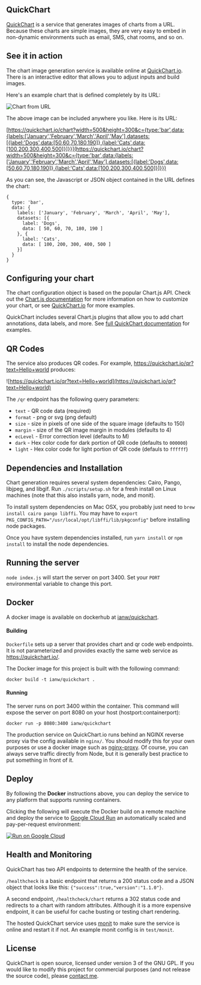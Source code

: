 QuickChart
---

[QuickChart](https://quickchart.io/) is a service that generates images of charts from a URL.  Because these charts are simple images, they are very easy to embed in non-dynamic environments such as email, SMS, chat rooms, and so on.

## See it in action

The chart image generation service is available online at [QuickChart.io](https://quickchart.io/).  There is an interactive editor that allows you to adjust inputs and build images.

Here's an example chart that is defined completely by its URL:

![Chart from URL](https://quickchart.io/chart?bkg=white&c=%7Btype%3A%27bar%27%2Cdata%3A%7Blabels%3A%5B%27January%27%2C%27February%27%2C%27March%27%2C%27April%27%2C%27May%27%5D%2Cdatasets%3A%5B%7Blabel%3A%27Dogs%27%2Cdata%3A%5B50%2C60%2C70%2C180%2C190%5D%7D%2C%7Blabel%3A%27Cats%27%2Cdata%3A%5B100%2C200%2C300%2C400%2C500%5D%7D%5D%7D%7D)

The above image can be included anywhere you like.  Here is its URL:

[https://quickchart.io/chart?width=500&height=300&c={type:'bar',data:{labels:['January','February','March','April','May'],datasets:[{label:'Dogs',data:[50,60,70,180,190]},{label:'Cats',data:[100,200,300,400,500]}]}}](https://quickchart.io/chart?width=500&height=300&c={type:'bar',data:{labels:['January','February','March','April','May'],datasets:[{label:'Dogs',data:[50,60,70,180,190]},{label:'Cats',data:[100,200,300,400,500]}]}})

As you can see, the Javascript or JSON object contained in the URL defines the chart:

```
{
  type: 'bar',
  data: {
    labels: ['January', 'February', 'March', 'April', 'May'],
    datasets: [{
      label: 'Dogs',
      data: [ 50, 60, 70, 180, 190 ]
    }, {
      label: 'Cats',
      data: [ 100, 200, 300, 400, 500 ]
    }]
  }
}
```

## Configuring your chart

The chart configuration object is based on the popular Chart.js API.  Check out the [Chart.js documentation](https://www.chartjs.org/docs/latest/charts/) for more information on how to customize your chart, or see [QuickChart.io](https://quickchart.io/) for more examples.

QuickChart includes several Chart.js plugins that allow you to add chart annotations, data labels, and more.  See [full QuickChart documentation](https://quickchart.io/#chart-types) for examples.

## QR Codes

The service also produces QR codes.  For example, https://quickchart.io/qr?text=Hello+world produces:

![https://quickchart.io/qr?text=Hello+world](https://quickchart.io/qr?text=Hello+world)

The `/qr` endpoint has the following query parameters:
  - `text` - QR code data (required)
  - `format` - png or svg (png default)
  - `size` - size in pixels of one side of the square image (defaults to 150)
  - `margin` - size of the QR image margin in modules (defaults to 4)
  - `ecLevel` - Error correction level (defaults to M)
  - `dark` - Hex color code for dark portion of QR code (defaults to `000000`)
  - `light` - Hex color code for light portion of QR code (defauls to `ffffff`)

## Dependencies and Installation

Chart generation requires several system dependencies: Cairo, Pango, libjpeg, and libgif.  Run `./scripts/setup.sh` for a fresh install on Linux machines (note that this also installs yarn, node, and monit).

To install system dependencies on Mac OSX, you probably just need to `brew install cairo pango libffi`.  You may have to `export PKG_CONFIG_PATH="/usr/local/opt/libffi/lib/pkgconfig"` before installing node packages.

Once you have system dependencies installed, run `yarn install` or `npm install` to install the node dependencies.

## Running the server

`node index.js` will start the server on port 3400.  Set your `PORT` environmental variable to change this port.

## Docker

A docker image is available on dockerhub at [ianw/quickchart](https://hub.docker.com/r/ianw/quickchart).

#### Building

`Dockerfile` sets up a server that provides chart and qr code web endpoints.  It is not parameterized and provides exactly the same web service as https://quickchart.io/.

The Docker image for this project is built with the following command:
```
docker build -t ianw/quickchart .
```

#### Running

The server runs on port 3400 within the container.  This command will expose the server on port 8080 on your host (hostport:containerport):

```
docker run -p 8080:3400 ianw/quickchart
```

The production service on QuickChart.io runs behind an NGINX reverse proxy via the config available in `nginx/`.  You should modify this for your own purposes or use a docker image such as [nginx-proxy](https://github.com/jwilder/nginx-proxy).  Of course, you can always serve traffic directly from Node, but it is generally best practice to put something in front of it.

## Deploy

By following the **Docker** instructions above, you can deploy the service to any platform that supports running containers.

Clicking the following will execute the Docker build on a remote machine and deploy the service to [Google Cloud Run](https://cloud.run) an automatically scaled and pay-per-request environment:

[![Run on Google Cloud](https://storage.googleapis.com/cloudrun/button.svg)](https://console.cloud.google.com/cloudshell/editor?shellonly=true&cloudshell_image=gcr.io/cloudrun/button&cloudshell_git_repo=https://github.com/typpo/quickchart)

## Health and Monitoring

QuickChart has two API endpoints to determine the health of the service.  

`/healthcheck` is a basic endpoint that returns a 200 status code and a JSON object that looks like this: `{"success":true,"version":"1.1.0"}`.  

A second endpoint, `/healthcheck/chart` returns a 302 status code and redirects to a chart with random attributes.  Although it is a more expensive endpoint, it can be useful for cache busting or testing chart rendering.

The hosted QuickChart service uses [monit](https://mmonit.com/monit/) to make sure the service is online and restart it if not.  An example monit config is in `test/monit`.

## License

QuickChart is open source, licensed under version 3 of the GNU GPL.  If you would like to modify this project for commercial purposes (and not release the source code), please [contact me](https://www.ianww.com/).

